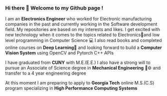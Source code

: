 ### Hi there 👋 Welcome to my Github page !
I am an <b>Electronics Engineer</b> who worked for Electronic manufacturing companies in the past and currently working in the Software development field.  My repositories are based on my interests and likes. I get excited with new technology when it comes to the topics related to Electronics🪫and low level programming in Computer Science 💻 I also read books and completed online courses on <b>Deep Learning</b>🧠 and looking forward to build a <b>Computer Vision System</b> using OpenCV and Pytorch C++ APIs

I have graduated from <b>CUNY</b> with M.E.(E.E.) I also have a strong will to pursue an Associate of Science degree in <b>Mechanical Engineering</b> 🚜⚙️ and transfer to a 4 year engineering degree

At this moment I am preparing to apply to <b>Georgia Tech</b> online M.S.(C.S) program specializing in <b>High Performance Computing Systems </b> 

